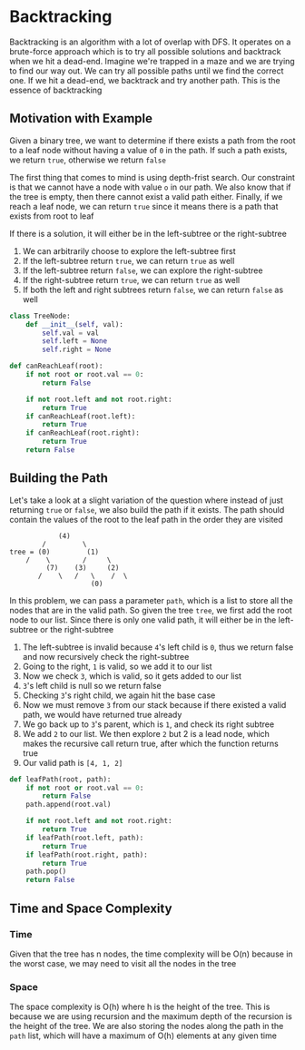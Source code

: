 # Backtracking
Backtracking is an algorithm with a lot of overlap with DFS. It operates on a brute-force approach which is to try all possible solutions and backtrack when we hit a dead-end. Imagine we're trapped in a maze and we are trying to find our way out. We can try all possible paths until we find the correct one. If we hit a dead-end, we backtrack and try another path. This is the essence of backtracking

## Motivation with Example
Given a binary tree, we want to determine if there exists a path from the root to a leaf node without having a value of `0` in the path. If such a path exists, we return `true`, otherwise we return `false`

The first thing that comes to mind is using depth-frist search. Our constraint is that we cannot have a node with value `o` in our path. We also know that if the tree is empty, then there cannot exist a valid path either. Finally, if we reach a leaf node, we can return `true` since it means there is a path that exists from root to leaf

If there is a solution, it will either be in the left-subtree or the right-subtree
1. We can arbitrarily choose to explore the left-subtree first
2. If the left-subtree return `true`, we can return `true` as well
3. If the left-subtree return `false`, we can explore the right-subtree
4. If the right-subtree return `true`, we can return `true` as well
5. If both the left and right subtrees return `false`, we can return `false` as well

```py
class TreeNode:
    def __init__(self, val):
        self.val = val
        self.left = None
        self.right = None

def canReachLeaf(root):
    if not root or root.val == 0:
        return False

    if not root.left and not root.right:
        return True
    if canReachLeaf(root.left):
        return True
    if canReachLeaf(root.right):
        return True
    return False
```
## Building the Path
Let's take a look at a slight variation of the question where instead of just returning `true` or `false`, we also build the path if it exists. The path should contain the values of the root to the leaf path in the order they are visited
```
            (4)
        /         \
tree = (0)         (1)
    /    \        /     \
         (7)    (3)     (2)
       /    \   /   \    /  \
                    (0)
```

In this problem, we can pass a parameter `path`, which is a list to store all the nodes that are in the valid path. So given the tree `tree`, we first add the root node to our list. Since there is only one valid path, it will either be in the left-subtree or the right-subtree
1. The left-subtree is invalid because `4`'s left child is `0`, thus we return false and now recursively check the right-subtree
2. Going to the right, `1` is valid, so we add it to our list
3. Now we check `3`, which is valid, so it gets added to our list
4. `3`'s left child is null so we return false
5. Checking `3`'s right child, we again hit the base case
6. Now we must remove `3` from our stack because if there existed a valid path, we would have returned true already
7. We go back up to `3`'s parent, which is `1`, and check its right subtree
8. We add `2` to our list. We then explore `2` but 2 is a lead node, which makes the recursive call return true, after which the function returns true
9. Our valid path is `[4, 1, 2]`

```py
def leafPath(root, path):
    if not root or root.val == 0:
        return False
    path.append(root.val)

    if not root.left and not root.right:
        return True
    if leafPath(root.left, path):
        return True
    if leafPath(root.right, path):
        return True
    path.pop()
    return False
```

## Time and Space Complexity
### Time
Given that the tree has n nodes, the time complexity will be O(n) because in the worst case, we may need to visit all the nodes in the tree

### Space
The space complexity is O(h) where h is the height of the tree. This is because we are using recursion and the maximum depth of the recursion is the height of the tree. We are also storing the nodes along the path in the `path` list, which will have a maximum of O(h) elements at any given time
